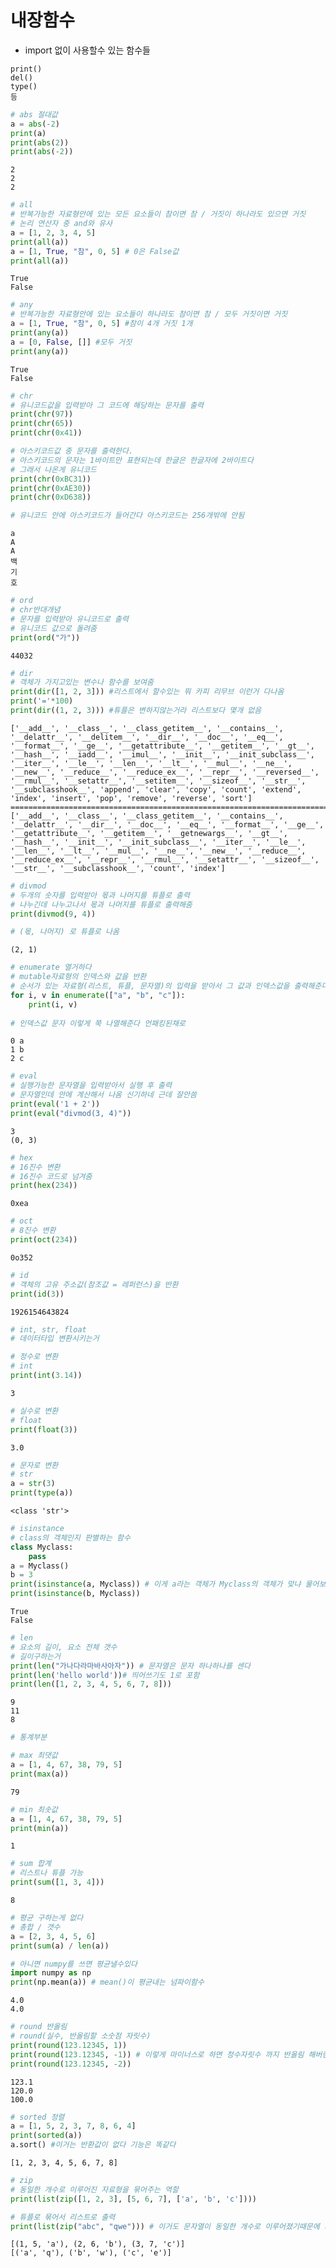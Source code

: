 # 내장함수
- import 없이 사용할수 있는 함수들
```
print()
del()
type()
등
```


```python
# abs 절대값
a = abs(-2)
print(a)
print(abs(2))
print(abs(-2))
```

    2
    2
    2
    


```python
# all
# 반복가능한 자료형안에 있는 모든 요소들이 참이면 참 / 거짓이 하나라도 있으면 거짓
# 논리 연산자 중 and와 유사
a = [1, 2, 3, 4, 5]
print(all(a))
a = [1, True, "참", 0, 5] # 0은 False값
print(all(a))
```

    True
    False
    


```python
# any
# 반복가능한 자료형안에 있는 요소들이 하나라도 참이면 참 / 모두 거짓이면 거짓
a = [1, True, "참", 0, 5] #참이 4개 거짓 1개
print(any(a))
a = [0, False, []] #모두 거짓
print(any(a))
```

    True
    False
    


```python
# chr
# 유니코드값을 입력받아 그 코드에 해당하는 문자를 출력
print(chr(97))
print(chr(65))
print(chr(0x41))

# 아스키코드값 중 문자를 출력한다. 
# 아스키코드의 문자는 1바이트만 표현되는데 한글은 한글자에 2바이트다
# 그래서 나온게 유니코드
print(chr(0xBC31))
print(chr(0xAE30))
print(chr(0xD638))

# 유니코드 안에 아스키코드가 들어간다 아스키코드는 256개밖에 안됨
```

    a
    A
    A
    백
    기
    호
    


```python
# ord
# chr반대개념
# 문자를 입력받아 유니코드로 출력
# 유니코드 값으로 돌려줌
print(ord("가"))
```

    44032
    


```python
# dir
# 객체가 가지고있는 변수나 함수를 보여줌
print(dir([1, 2, 3])) #리스트에서 할수있는 뭐 카피 리무브 이런거 다나옴
print('='*100)
print(dir((1, 2, 3))) #튜플은 변하지않는거라 리스트보다 몇개 없음
```

    ['__add__', '__class__', '__class_getitem__', '__contains__', '__delattr__', '__delitem__', '__dir__', '__doc__', '__eq__', '__format__', '__ge__', '__getattribute__', '__getitem__', '__gt__', '__hash__', '__iadd__', '__imul__', '__init__', '__init_subclass__', '__iter__', '__le__', '__len__', '__lt__', '__mul__', '__ne__', '__new__', '__reduce__', '__reduce_ex__', '__repr__', '__reversed__', '__rmul__', '__setattr__', '__setitem__', '__sizeof__', '__str__', '__subclasshook__', 'append', 'clear', 'copy', 'count', 'extend', 'index', 'insert', 'pop', 'remove', 'reverse', 'sort']
    ====================================================================================================
    ['__add__', '__class__', '__class_getitem__', '__contains__', '__delattr__', '__dir__', '__doc__', '__eq__', '__format__', '__ge__', '__getattribute__', '__getitem__', '__getnewargs__', '__gt__', '__hash__', '__init__', '__init_subclass__', '__iter__', '__le__', '__len__', '__lt__', '__mul__', '__ne__', '__new__', '__reduce__', '__reduce_ex__', '__repr__', '__rmul__', '__setattr__', '__sizeof__', '__str__', '__subclasshook__', 'count', 'index']
    


```python
# divmod
# 두개의 숫자를 입력받아 몫과 나머지를 튜플로 출력
# 나누긴데 나누고나서 몫과 나머지를 튜플로 출력해줌
print(divmod(9, 4))

# (몫, 나머지) 로 튜플로 나옴
```

    (2, 1)
    


```python
# enumerate 열거하다
# mutable자료형의 인덱스와 값을 반환
# 순서가 있는 자료형(리스트, 튜플, 문자열)의 입력을 받아서 그 값과 인덱스값을 출력해준다
for i, v in enumerate(["a", "b", "c"]):
    print(i, v)
    
# 인덱스값 문자 이렇게 쭉 나열해준다 언패킹된채로
```

    0 a
    1 b
    2 c
    


```python
# eval
# 실행가능한 문자열을 입력받아서 실행 후 출력
# 문자열인데 안에 계산해서 나옴 신기하네 근데 잘안씀
print(eval('1 + 2'))
print(eval("divmod(3, 4)"))
```

    3
    (0, 3)
    


```python
# hex
# 16진수 변환
# 16진수 코드로 넘겨줌
print(hex(234))
```

    0xea
    


```python
# oct
# 8진수 변환
print(oct(234))
```

    0o352
    


```python
# id
# 객체의 고유 주소값(참조값 = 레퍼런스)을 반환
print(id(3))
```

    1926154643824
    


```python
# int, str, float
# 데이터타입 변환시키는거

# 정수로 변환
# int
print(int(3.14))
```

    3
    


```python
# 실수로 변환
# float
print(float(3))
```

    3.0
    


```python
# 문자로 변환
# str
a = str(3)
print(type(a))
```

    <class 'str'>
    


```python
# isinstance
# class의 객체인지 판별하는 함수
class Myclass:
    pass
a = Myclass()
b = 3
print(isinstance(a, Myclass)) # 이게 a라는 객체가 Myclass의 객체가 맞냐 물어보는거
print(isinstance(b, Myclass))
```

    True
    False
    


```python
# len
# 요소의 길이, 요소 전체 갯수
# 길이구하는거
print(len("가나다라마바사아자")) # 문자열은 문자 하나하나를 센다
print(len('hello world'))# 띄어쓰기도 1로 포함
print(len([1, 2, 3, 4, 5, 6, 7, 8]))
```

    9
    11
    8
    


```python
# 통계부분

# max 최댓값
a = [1, 4, 67, 38, 79, 5]
print(max(a))
```

    79
    


```python
# min 최솟값
a = [1, 4, 67, 38, 79, 5]
print(min(a))
```

    1
    


```python
# sum 합계
# 리스트나 튜플 가능
print(sum([1, 3, 4]))
```

    8
    


```python
# 평균 구하는게 없다
# 총합 / 갯수
a = [2, 3, 4, 5, 6]
print(sum(a) / len(a))

# 아니면 numpy를 쓰면 평균낼수있다
import numpy as np
print(np.mean(a)) # mean()이 평균내는 넘파이함수
```

    4.0
    4.0
    


```python
# round 반올림
# round(실수, 반올림할 소숫점 자릿수)
print(round(123.12345, 1))
print(round(123.12345, -1)) # 이렇게 마이너스로 하면 정수자릿수 까지 반올림 해버린다
print(round(123.12345, -2))
```

    123.1
    120.0
    100.0
    


```python
# sorted 정렬
a = [1, 5, 2, 3, 7, 8, 6, 4]
print(sorted(a))
a.sort() #이거는 반환값이 없다 기능은 똑같다
```

    [1, 2, 3, 4, 5, 6, 7, 8]
    


```python
# zip
# 동일한 개수로 이루어진 자료형을 묶어주는 역할
print(list(zip([1, 2, 3], [5, 6, 7], ['a', 'b', 'c'])))

# 튜플로 묶어서 리스트로 출력
print(list(zip("abc", "qwe"))) # 이거도 문자열이 동일한 개수로 이루어졌기때문에 가능
```

    [(1, 5, 'a'), (2, 6, 'b'), (3, 7, 'c')]
    [('a', 'q'), ('b', 'w'), ('c', 'e')]
    
